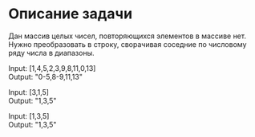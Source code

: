 # Описание задачи

Дан массив целых чисел, повторяющихся элементов в массиве нет.
Нужно преобразовать в строку, сворачивая соседние по числовому ряду числа в диапазоны.

Input: [1,4,5,2,3,9,8,11,0,13]  
Output: "0-5,8-9,11,13" 

Input: [3,1,5]  
Output: "1,3,5"

Input: [1,3,5]  
Output: "1,3,5"
